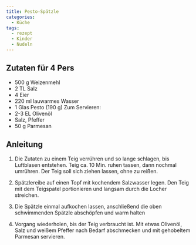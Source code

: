 ```yaml
---
title: Pesto-Spätzle
categories:
  - Küche
tags:
  - rezept
  - Kinder
  - Nudeln
---
```


## Zutaten für 4 Pers
* 500 g Weizenmehl
* 2 TL Salz 
* 4 Eier
* 220 ml lauwarmes Wasser 
* 1 Glas Pesto (190 g)
Zum Servieren:
* 2-3 EL Olivenöl 
* Salz, Pfeffer 
* 50 g Parmesan

## Anleitung
1. Die Zutaten zu einem Teig verrühren und so lange schlagen, bis Luftblasen entstehen. Teig ca. 10 Min. ruhen tassen, dann nochmal umrühren. Der Teig soll sich ziehen lassen, ohne zu reißen.

2. Spätzlereibe auf einen Topf mit kochendem Salzwasser legen. Den Teig mit dem Teigspatel portionieren und langsam durch die Locher streichen.

3. Die Spätzle einmal aufkochen lassen, anschließend die oben schwimmenden Spätzle abschöpfen und warm halten

4. Vorgang wiederholen, bis der Teig verbraucht ist. Mit etwas Olivenöl, Salz und weißem Pfeffer nach Bedarf abschmecken und mit gehobeltem Parmesan servieren.







<!--stackedit_data:
eyJoaXN0b3J5IjpbLTEyOTQ2MDA5NTIsMjkxMDYwNDIyXX0=
-->